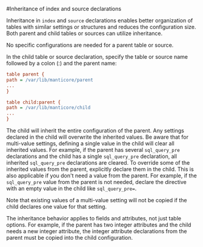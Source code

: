 #Inheritance of index and source declarations

Inheritance in `index` and `source` declarations enables better organization of tables with similar settings or structures and reduces the configuration size. Both parent and child tables or sources can utilize inheritance.

No specific configurations are needed for a parent table or source.

In the child table or source declaration, specify the table or source name followed by a colon (:) and the parent name:

```ini
table parent {
path = /var/lib/manticore/parent
...
}

table child:parent {
path = /var/lib/manticore/child
...
}
```

The child will inherit the entire configuration of the parent. Any settings declared in the child will overwrite the inherited values. Be aware that for multi-value settings, defining a single value in the child will clear all inherited values. For example, if the parent has several `sql_query_pre` declarations and the child has a single `sql_query_pre` declaration, all inherited `sql_query_pre` declarations are cleared. To override some of the inherited values from the parent, explicitly declare them in the child. This is also applicable if you don't need a value from the parent. For example, if the `sql_query_pre` value from the parent is not needed, declare the directive with an empty value in the child like `sql_query_pre=`.

Note that existing values of a multi-value setting will not be copied if the child declares one value for that setting.

The inheritance behavior applies to fields and attributes, not just table options. For example, if the parent has two integer attributes and the child needs a new integer attribute, the integer attribute declarations from the parent must be copied into the child configuration.
<!-- proofread -->

